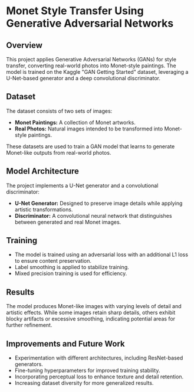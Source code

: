 # Monet Style Transfer Using Generative Adversarial Networks

## Overview
This project applies Generative Adversarial Networks (GANs) for style transfer, converting real-world photos into Monet-style paintings. The model is trained on the Kaggle "GAN Getting Started" dataset, leveraging a U-Net-based generator and a deep convolutional discriminator.

## Dataset
The dataset consists of two sets of images:
- **Monet Paintings:** A collection of Monet artworks.
- **Real Photos:** Natural images intended to be transformed into Monet-style paintings.

These datasets are used to train a GAN model that learns to generate Monet-like outputs from real-world photos.

## Model Architecture
The project implements a U-Net generator and a convolutional discriminator:
- **U-Net Generator:** Designed to preserve image details while applying artistic transformations.
- **Discriminator:** A convolutional neural network that distinguishes between generated and real Monet images.

## Training
- The model is trained using an adversarial loss with an additional L1 loss to ensure content preservation.
- Label smoothing is applied to stabilize training.
- Mixed precision training is used for efficiency.

## Results
The model produces Monet-like images with varying levels of detail and artistic effects. While some images retain sharp details, others exhibit blocky artifacts or excessive smoothing, indicating potential areas for further refinement.

## Improvements and Future Work
- Experimentation with different architectures, including ResNet-based generators.
- Fine-tuning hyperparameters for improved training stability.
- Incorporating perceptual loss to enhance texture and detail retention.
- Increasing dataset diversity for more generalized results.



